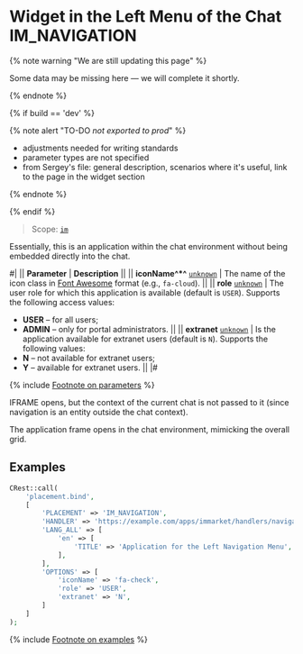 # Widget in the Left Menu of the Chat IM_NAVIGATION

{% note warning "We are still updating this page" %}

Some data may be missing here — we will complete it shortly.

{% endnote %}

{% if build == 'dev' %}

{% note alert "TO-DO _not exported to prod_" %}

- adjustments needed for writing standards
- parameter types are not specified
- from Sergey's file: general description, scenarios where it's useful, link to the page in the widget section

{% endnote %}

{% endif %}

> Scope: [`im`](../../scopes/permissions.md)

Essentially, this is an application within the chat environment without being embedded directly into the chat.

#|
|| **Parameter** | **Description** ||
|| **iconName^*^**
[`unknown`](../../data-types.md) | The name of the icon class in [Font Awesome](https://fontawesome.com/search) format (e.g., `fa-cloud`). ||
|| **role**
[`unknown`](../../data-types.md) | The user role for which this application is available (default is `USER`). Supports the following access values:
- **USER** – for all users;
- **ADMIN** – only for portal administrators. ||
|| **extranet**
[`unknown`](../../data-types.md) | Is the application available for extranet users (default is `N`). Supports the following values:
- **N** – not available for extranet users;
- **Y** – available for extranet users. ||
|#

{% include [Footnote on parameters](../../../_includes/required.md) %}

IFRAME opens, but the context of the current chat is not passed to it (since navigation is an entity outside the chat context).

The application frame opens in the chat environment, mimicking the overall grid.

## Examples

```php
CRest::call(
    'placement.bind',
    [
        'PLACEMENT' => 'IM_NAVIGATION',
        'HANDLER' => 'https://example.com/apps/immarket/handlers/navigation.php',
        'LANG_ALL' => [
            'en' => [
                'TITLE' => 'Application for the Left Navigation Menu',
            ],
        ],
        'OPTIONS' => [
            'iconName' => 'fa-check',
            'role' => 'USER',
            'extranet' => 'N',
        ]
    ]
);
```

{% include [Footnote on examples](../../../_includes/examples.md) %}